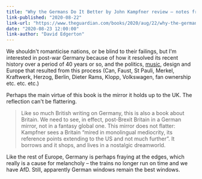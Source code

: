```yaml
---
title: "Why the Germans Do It Better by John Kampfner review – notes from a grown-up country"
link-published: "2020-08-22"
link-url: "https://www.theguardian.com/books/2020/aug/22/why-the-germans-do-it-better-by-john-kampfner-review-notes-from-a-grown-up-country"
date: "2020-08-23 12:00:00"
link-author: "David Edgerton"
---
```



We shouldn't romanticise nations, or be blind to their failings, but I'm interested in post-war Germany because of how it resolved its recent history over a period of 40 years or so, and the politics, [music](/paternoster/posts/endless-utopia/), design and Europe that resulted from this process (Can, Faust, St Pauli, Merkel, Kraftwerk, Herzog, Berlin, Dieter Rams, Klopp, Volkswagen, fan ownership etc. etc. etc.)

Perhaps the main virtue of this book is the mirror it holds up to the UK. The reflection can't be flattering.

> Like so much British writing on Germany, this is also a book about Britain. We need to see, in effect, post-Brexit Britain in a German mirror, not in a fantasy global one. This mirror does not flatter: Kampfner sees a Britain “mired in monolingual mediocrity, its reference points extending to the US and not much further”. It borrows and it shops, and lives in a nostalgic dreamworld.

Like the rest of Europe, Germany is perhaps fraying at the edges, which really is a cause for melancholy – the trains no longer run on time and we have AfD. Still, apparently German windows remain the best windows.
